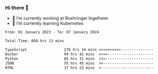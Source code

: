 ### Hi there 👋
- 🔭 I’m currently working at Boehringer Ingelheim
- 🌱 I’m currently learning Kubernetes

 
<!--START_SECTION:waka-->

```txt
From: 01 January 2023 - To: 07 January 2024

Total Time: 668 hrs 13 mins

TypeScript                 278 hrs 34 mins >>>>>>>>>>---------------   41.69 %
Docker                     94 hrs 42 mins  >>>>---------------------   14.17 %
Python                     85 hrs 31 mins  >>>----------------------   12.80 %
JSON                       55 hrs 45 mins  >>-----------------------   08.35 %
HTML                       37 hrs 23 mins  >------------------------   05.60 %
```

<!--END_SECTION:waka-->

 
